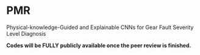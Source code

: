# PMR
Physical-knowledge-Guided and Explainable CNNs for Gear Fault Severity Level Diagnosis

**Codes will be FULLY publicly available once the peer review is finished.**
